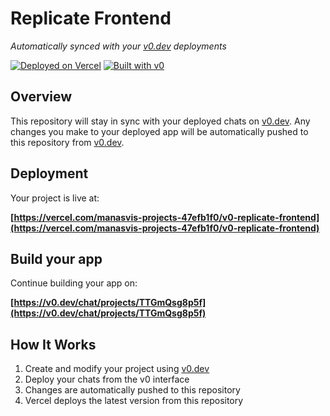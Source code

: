 # Replicate Frontend

*Automatically synced with your [v0.dev](https://v0.dev) deployments*

[![Deployed on Vercel](https://img.shields.io/badge/Deployed%20on-Vercel-black?style=for-the-badge&logo=vercel)](https://vercel.com/manasvis-projects-47efb1f0/v0-replicate-frontend)
[![Built with v0](https://img.shields.io/badge/Built%20with-v0.dev-black?style=for-the-badge)](https://v0.dev/chat/projects/TTGmQsg8p5f)

## Overview

This repository will stay in sync with your deployed chats on [v0.dev](https://v0.dev).
Any changes you make to your deployed app will be automatically pushed to this repository from [v0.dev](https://v0.dev).

## Deployment

Your project is live at:

**[https://vercel.com/manasvis-projects-47efb1f0/v0-replicate-frontend](https://vercel.com/manasvis-projects-47efb1f0/v0-replicate-frontend)**

## Build your app

Continue building your app on:

**[https://v0.dev/chat/projects/TTGmQsg8p5f](https://v0.dev/chat/projects/TTGmQsg8p5f)**

## How It Works

1. Create and modify your project using [v0.dev](https://v0.dev)
2. Deploy your chats from the v0 interface
3. Changes are automatically pushed to this repository
4. Vercel deploys the latest version from this repository